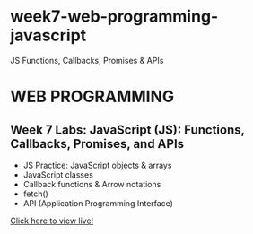 # week7-web-programming-javascript
JS Functions, Callbacks, Promises &amp; APIs

<h1>WEB PROGRAMMING</h1>

<h2>Week 7 Labs: JavaScript (JS): Functions, Callbacks, Promises, and APIs</h2>

<ul>
  <li>JS Practice: JavaScript objects & arrays</li>
  <li>JavaScript classes</li>
  <li>Callback functions & Arrow notations</li>
  <li>fetch()</li>
  <li>API (Application Programming Interface)</li>
</ul>

<a href="https://myverdict.github.io/week7-web-programming-javascript/index.html">
    Click here to view live!</a> 
    
